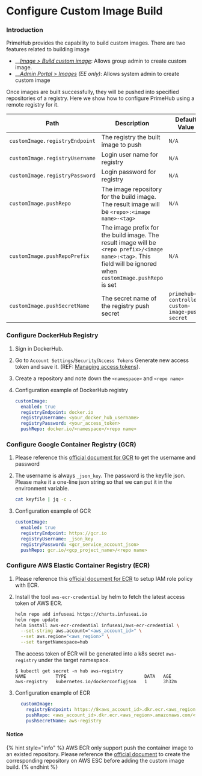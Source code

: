# Configure Custom Image Build

### Introduction

PrimeHub provides the capability to build custom images. There are two features related to building image

* __[_Image > Build custom image_](../group-administration/images.md): Allows group admin to create custom image.
* __[_Admin Portal > Images_](../platform-administration/image-management/) _(EE only)_: Allows system admin to create custom image

Once images are built successfully, they will be pushed into specified repositories of a registry. Here we show how to configure PrimeHub using a remote registry for it.

| Path                           | Description                                                                                                                                                      | Default Value                                  |
| ------------------------------ | ---------------------------------------------------------------------------------------------------------------------------------------------------------------- | ---------------------------------------------- |
| `customImage.registryEndpoint` | The registry the built image to push                                                                                                                             | `N/A`                                          |
| `customImage.registryUsername` | Login user name for registry                                                                                                                                     | `N/A`                                          |
| `customImage.registryPassword` | Login password for registry                                                                                                                                      | `N/A`                                          |
| `customImage.pushRepo`         | The image repository for the build image. The result image will be `<repo>:<image name>-<tag>`                                                                   | `N/A`                                          |
| `customImage.pushRepoPrefix`   | The image prefix for the build image. The result image will be `<repo prefix>/<image name>:<tag>`. This field will be ignored when `customImage.pushRepo` is set | `N/A`                                          |
| `customImage.pushSecretName`   | The secret name of the registry push secret                                                                                                                      | `primehub-controller-custom-image-push-secret` |

### Configure DockerHub Registry

1. Sign in DockerHub.
2. Go to `Account Settings`/`Security`/`Access Tokens` Generate new access token and save it. (REF: [Managing access tokens](https://docs.docker.com/docker-hub/access-tokens/)).
3. Create a repository and note down the `<namespace>` and `<repo name>`
4.  Configuration example of DockerHub registry

    ```yaml
    customImage:
      enabled: true
      registryEndpoint: docker.io
      registryUsername: <your_docker_hub_username>
      registryPassword: <your_access_token>
      pushRepo: docker.io/<namespace>/<repo name>
    ```

### Configure Google Container Registry (GCR)

1. Please reference this [official document for GCR](https://cloud.google.com/container-registry/docs/advanced-authentication) to get the username and password
2.  The username is always `_json_key`. The password is the keyfile json. Please make it a one-line json string so that we can put it in the environment variable.

    ```bash
    cat keyfile | jq -c .
    ```
3.  Configuration example of GCR

    ```yaml
    customImage:
      enabled: true
      registryEndpoint: https://gcr.io
      registryUsername: _json_key
      registryPassword: <gcr_service_account_json>
      pushRepo: gcr.io/<gcp_project_name>/<repo name>
    ```

### Configure AWS Elastic Container Registry (ECR)

1. Please reference this [official document for ECR](https://docs.aws.amazon.com/AmazonECR/latest/userguide/ECR\_on\_EKS.html) to setup IAM role policy with ECR.
2.  Install the tool `aws-ecr-credential` by helm to fetch the latest access token of AWS ECR.

    ```bash
    helm repo add infuseai https://charts.infuseai.io
    helm repo update
    helm install aws-ecr-credential infuseai/aws-ecr-credential \
      --set-string aws.account="<aws_account_id>" \
      --set aws.region="<aws_region>" \
      --set targetNamespace=hub
    ```

    The access token of ECR will be generated into a k8s secret `aws-registry` under the target namespace.

    ```
    $ kubectl get secret -n hub aws-registry
    NAME           TYPE                             DATA   AGE
    aws-registry   kubernetes.io/dockerconfigjson   1      3h32m
    ```
3.  Configuration example of ECR

    ```yaml
      customImage:
        registryEndpoint: https://8<aws_account_id>.dkr.ecr.<aws_region>.amazonaws.com
        pushRepo: <aws_account_id>.dkr.ecr.<aws_region>.amazonaws.com/<repo name>
        pushSecretName: aws-registry
    ```

#### Notice

{% hint style="info" %}
AWS ECR only support push the container image to an existed repository. Please reference the [official document](https://docs.aws.amazon.com/AmazonECR/latest/userguide/repository-create.html) to create the corresponding repository on AWS ESC before adding the custom image build.
{% endhint %}

